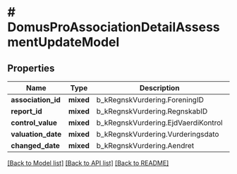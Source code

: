 # # DomusProAssociationDetailAssessmentUpdateModel

## Properties

Name | Type | Description | Notes
------------ | ------------- | ------------- | -------------
**association_id** | **mixed** | b_kRegnskVurdering.ForeningID |
**report_id** | **mixed** | b_kRegnskVurdering.RegnskabID | [optional]
**control_value** | **mixed** | b_kRegnskVurdering.EjdVaerdiKontrol |
**valuation_date** | **mixed** | b_kRegnskVurdering.Vurderingsdato |
**changed_date** | **mixed** | b_kRegnskVurdering.Aendret |

[[Back to Model list]](../../README.md#models) [[Back to API list]](../../README.md#endpoints) [[Back to README]](../../README.md)
